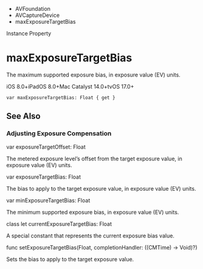 

- AVFoundation
- AVCaptureDevice
-  maxExposureTargetBias 

Instance Property

# maxExposureTargetBias

The maximum supported exposure bias, in exposure value (EV) units.

iOS 8.0+iPadOS 8.0+Mac Catalyst 14.0+tvOS 17.0+

``` source
var maxExposureTargetBias: Float { get }
```

## See Also

### Adjusting Exposure Compensation

var exposureTargetOffset: Float

The metered exposure level’s offset from the target exposure value, in exposure value (EV) units.

var exposureTargetBias: Float

The bias to apply to the target exposure value, in exposure value (EV) units.

var minExposureTargetBias: Float

The minimum supported exposure bias, in exposure value (EV) units.

class let currentExposureTargetBias: Float

A special constant that represents the current exposure bias value.

func setExposureTargetBias(Float, completionHandler: ((CMTime) -> Void)?)

Sets the bias to apply to the target exposure value.

